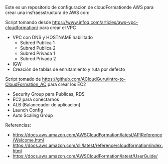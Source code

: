 Este es un repositorio de configuracion de cloudFormationde AWS para crear una insfraesstructura de AWS con:

Script tomando desde https://www.infoq.com/articles/aws-vpc-cloudformation/ para crear el VPC
+ VPC con DNS y HOSTNAME habilitado
   - Subred Publica 1
   - Subred Publica 2
   - Subred Privada 1
   - Subred Privada 2
+ IGW
+ Creación de tablas de enrutamiento y ruta por defecto

Script tomado de https://github.com/ACloudGuru/intro-to-CloudFormation_AC para crear los EC2
+ Security Group para Publicas, RDS
+ EC2 para conectarnos
+ ALB (Balanceador de aplicacion)
+ Launch Config
+ Auto Scaling Group


Referencias:

+ https://docs.aws.amazon.com/AWSCloudFormation/latest/APIReference/Welcome.html
+ https://docs.aws.amazon.com/cli/latest/reference/cloudformation/index.html
+ https://docs.aws.amazon.com/AWSCloudFormation/latest/UserGuide/
